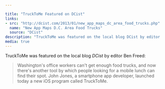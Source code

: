```yaml
---

title: "TruckToMe Featured on DCist"
links:
- src: "http://dcist.com/2013/01/new_app_maps_dc_area_food_trucks.php"
  name: "New App Maps D.C. Area Food Trucks"
  source: "DCist"
description: "TruckToMe was featured on the local blog DCist by editor Ben Freed"
media: true
---
```


TruckToMe was featured on the local blog *DCist* by editor Ben Freed:

> Washington's office workers can't get enough food trucks, and now there's another tool by which people looking for a mobile lunch can find their spot. John Jones, a smartphone app developer, launched today a new iOS program called TruckToMe.
